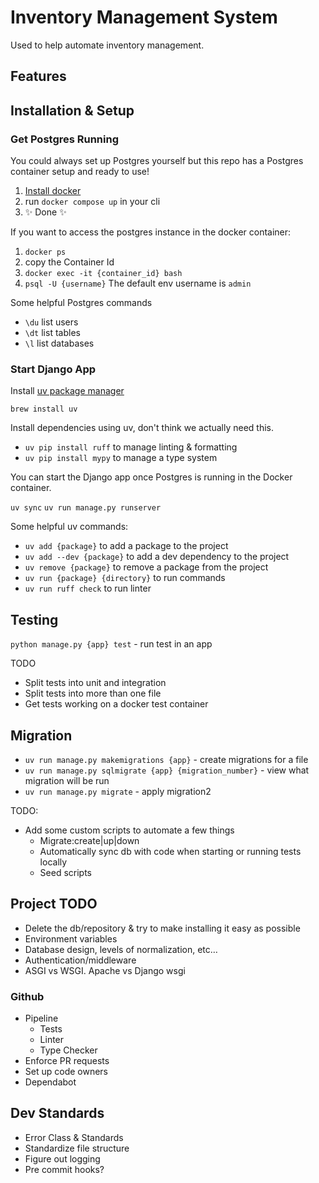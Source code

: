 # Inventory Management System

Used to help automate inventory management.

## Features

## Installation & Setup

### Get Postgres Running

You could always set up Postgres yourself but this repo has a Postgres container setup and ready to use!

1. [Install docker](<[url](https://docs.docker.com/get-started/get-docker/)>)
2. run `docker compose up` in your cli
3. ✨ Done ✨

If you want to access the postgres instance in the docker container:

1. `docker ps`
2. copy the Container Id
3. `docker exec -it {container_id} bash`
4. `psql -U {username}` The default env username is `admin`

Some helpful Postgres commands

- `\du` list users
- `\dt` list tables
- `\l` list databases

### Start Django App

Install [uv package manager](https://docs.astral.sh/uv/)

`brew install uv`

Install dependencies using uv, don't think we actually need this.

- `uv pip install ruff` to manage linting & formatting
- `uv pip install mypy` to manage a type system

You can start the Django app once Postgres is running in the Docker container.

`uv sync`
`uv run manage.py runserver`

Some helpful uv commands:

- `uv add {package}` to add a package to the project
- `uv add --dev {package}` to add a dev dependency to the project
- `uv remove {package}` to remove a package from the project
- `uv run {package} {directory}` to run commands
- `uv run ruff check` to run linter

## Testing

`python manage.py {app} test` - run test in an app

TODO

- Split tests into unit and integration
- Split tests into more than one file
- Get tests working on a docker test container

## Migration

- `uv run manage.py makemigrations {app}` - create migrations for a file
- `uv run manage.py sqlmigrate {app} {migration_number}` - view what migration will be run
- `uv run manage.py migrate` - apply migration2

TODO:

- Add some custom scripts to automate a few things
  - Migrate:create|up|down
  - Automatically sync db with code when starting or running tests locally
  - Seed scripts

## Project TODO

- Delete the db/repository & try to make installing it easy as possible
- Environment variables
- Database design, levels of normalization, etc…
- Authentication/middleware
- ASGI vs WSGI. Apache vs Django wsgi

### Github

- Pipeline
  - Tests
  - Linter
  - Type Checker
- Enforce PR requests
- Set up code owners
- Dependabot

## Dev Standards

- Error Class & Standards
- Standardize file structure
- Figure out logging
- Pre commit hooks?
